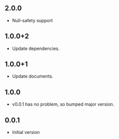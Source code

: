 ## 2.0.0

- Null-safety support

## 1.0.0+2

- Update dependencies.

## 1.0.0+1

- Update documents.

## 1.0.0

- v0.0.1 has no problem, so bumped major version.

## 0.0.1

- Initial version
